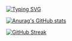 [![Typing SVG](https://readme-typing-svg.demolab.com/?lines=Bienvenue+sur+mon+profil;Developpeur+WEB&color=009B77)](https://git.io/typing-svg)

[![Anurag's GitHub stats](https://github-readme-stats.vercel.app/api?username=MartinDamien&theme=vue-dark&show_icons=true&hide_border=true&text_color=009B77)](https://github.com/anuraghazra/github-readme-stats)

[![GitHub Streak](https://streak-stats.demolab.com?user=MartinDamien&theme=vue-dark&hide_border=true&border_radius=45&locale=fr&ring=009B77&fire=202020&currStreakNum=009B77&sideNums=009B77&currStreakLabel=009B77&sideLabels=009B77)](https://git.io/streak-stats)
